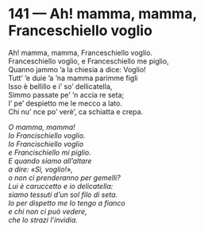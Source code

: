# 141 — Ah! mamma, mamma, Franceschiello voglio

Ah! mamma, mamma, Franceschiello voglio.  
Franceschiello voglio, e Franceschiello me piglio,  
Quanno jammo ’a la chiesia a dice: Voglio!  
Tutt’ ’e duie ’a ’na mamma parimme figli  
Isso è bellillo e i’ so’ dellicatella,  
Simmo passate pe’ ’n accia re seta;  
I’ pe’ despietto me le mecco a lato.  
Chi nu’ nce po’ verè’, ca schiatta e crepa.

_O mamma, mamma!  
Io Francischiello voglio.  
Io Francischiello voglio  
e Francischiello mi piglio.  
E quando siamo all’altare  
a dire: «Sì, voglio!»,  
o non ci prenderanno per gemelli?  
Lui è caruccetto e io delicatella:  
siamo tessuti d’un sol filo di seta.  
Io per dispetto me lo tengo a fianco  
e chi non ci può vedere,  
che lo strazi l’invidia._


